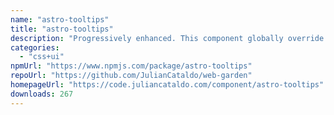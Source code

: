 ```yaml
---
name: "astro-tooltips"
title: "astro-tooltips"
description: "Progressively enhanced. This component globally override regular `title` attributes on all links with Tippy.js tooltips."
categories:
  - "css+ui"
npmUrl: "https://www.npmjs.com/package/astro-tooltips"
repoUrl: "https://github.com/JulianCataldo/web-garden"
homepageUrl: "https://code.juliancataldo.com/component/astro-tooltips"
downloads: 267
---
```

